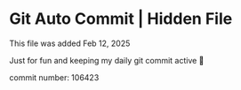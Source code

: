# Git Auto Commit | Hidden File

This file was added Feb 12, 2025

Just for fun and keeping my daily git commit active 🤪

commit number: 106423
